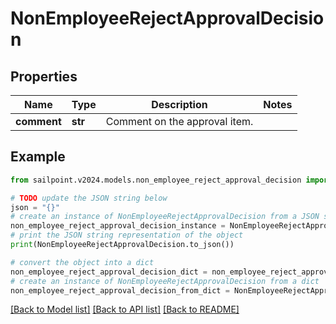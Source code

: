 # NonEmployeeRejectApprovalDecision


## Properties

Name | Type | Description | Notes
------------ | ------------- | ------------- | -------------
**comment** | **str** | Comment on the approval item. | 

## Example

```python
from sailpoint.v2024.models.non_employee_reject_approval_decision import NonEmployeeRejectApprovalDecision

# TODO update the JSON string below
json = "{}"
# create an instance of NonEmployeeRejectApprovalDecision from a JSON string
non_employee_reject_approval_decision_instance = NonEmployeeRejectApprovalDecision.from_json(json)
# print the JSON string representation of the object
print(NonEmployeeRejectApprovalDecision.to_json())

# convert the object into a dict
non_employee_reject_approval_decision_dict = non_employee_reject_approval_decision_instance.to_dict()
# create an instance of NonEmployeeRejectApprovalDecision from a dict
non_employee_reject_approval_decision_from_dict = NonEmployeeRejectApprovalDecision.from_dict(non_employee_reject_approval_decision_dict)
```
[[Back to Model list]](../README.md#documentation-for-models) [[Back to API list]](../README.md#documentation-for-api-endpoints) [[Back to README]](../README.md)


